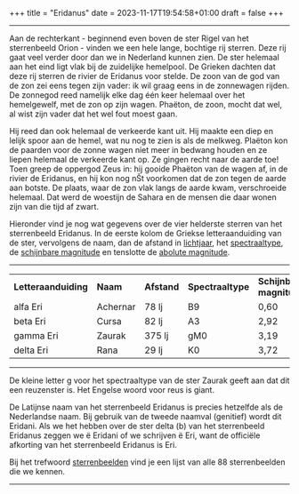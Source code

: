 +++
title = "Eridanus"
date = 2023-11-17T19:54:58+01:00
draft = false
+++

---
Aan de rechterkant - beginnend even boven de ster Rigel van het
sterrenbeeld Orion - vinden we een hele lange, bochtige rij sterren.
Deze rij gaat veel verder door dan we in Nederland kunnen zien. De ster
helemaal aan het eind ligt vlak bij de zuidelijke hemelpool. De Grieken
dachten dat deze rij sterren de rivier de Eridanus voor stelde. De zoon
van de god van de zon zei eens tegen zijn vader: ik wil graag eens in de
zonnewagen rijden. De zonnegod reed namelijk elke dag één keer helemaal
over het hemelgewelf, met de zon op zijn wagen. Phaëton, de zoon, mocht
dat wel, al wist zijn vader dat het wel fout moest gaan.

Hij reed dan ook helemaal de verkeerde kant uit. Hij maakte een diep en
lelijk spoor aan de hemel, wat nu nog te zien is als de melkweg. Plaëton
kon de paarden voor de zonne wagen niet meer in bedwang houden en ze
liepen helemaal de verkeerde kant op. Ze gingen recht naar de aarde toe!
Toen greep de oppergod Zeus in: hij gooide Phaëton van de wagen af, in
de rivier de Eridanus, en hij kon nog nŠt voorkomen dat de zon tegen de
aarde aan botste. De plaats, waar de zon vlak langs de aarde kwam,
verschroeide helemaal. Dat werd de woestijn de Sahara en de mensen die
daar wonen zijn van die tijd af zwart.

Hieronder vind je nog wat gegevens over de vier helderste sterren van
het sterrenbeeld Eridanus. In de eerste kolom de Griekse
letteraanduiding van de ster, vervolgens de naam, dan de afstand in
[lichtjaar](/encyclopedie/lichtjaar), het
[spectraaltype](/encyclopedie/spectraa), de [schijnbare magnitude](/encyclopedie/magnitude) en tenslotte de [abolute magnitude](/encyclopedie/abolute).


  ----------- ---------- -------- ----- ------ ------
  |   |   |   |   |   |   |
|---|---|---|---|---|---|
**Letteraanduiding** |**Naam** |**Afstand** |**Spectraaltype** |**Schijnbare magnitude** |**Absolute magnitude**
  alfa Eri    |Achernar   |78 lj    |B9    |0,60   |-1,3
  beta Eri    |Cursa      |82 lj    |A3    |2,92   |1,0
  gamma Eri   |Zaurak     |375 lj   |gM0   |3,19   |-2,4
  delta Eri   |Rana       |29 lj    |K0    |3,72   |4,0
  ----------- ---------- -------- ----- ------ ------


De kleine letter g voor het spectraaltype van de ster Zaurak geeft aan
dat dit een reuzenster is. Het Engelse woord voor reus is giant.

De Latijnse naam van het sterrenbeeld Eridanus is precies hetzelfde als
de Nederlandse naam. Bij gebruik van de tweede naamval (genitief) wordt
dit Eridani. Als we het hebben over de ster delta (b) van het
sterrenbeeld Eridanus zeggen we ë Eridani of we schrijven ë Eri, want de
officiële afkorting van het sterrenbeeld Eridanus is Eri.

Bij het trefwoord [sterrenbeelden](/encyclopedie/sterrenbeeld) vind je een
lijst van alle 88 sterrenbeelden die we kennen.

---
